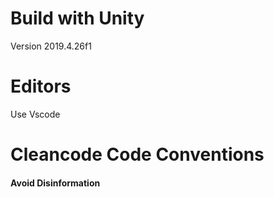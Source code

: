 # Build with Unity
Version 2019.4.26f1

# Editors
Use Vscode

# Cleancode Code Conventions

#### Avoid Disinformation






